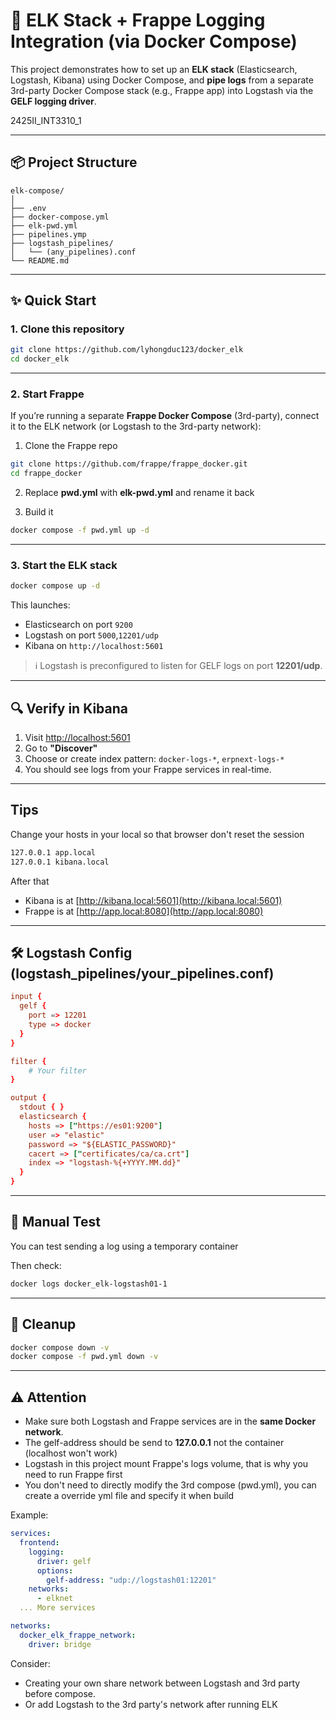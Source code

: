 # 🚣 ELK Stack + Frappe Logging Integration (via Docker Compose)

This project demonstrates how to set up an **ELK stack** (Elasticsearch, Logstash, Kibana) using Docker Compose, and **pipe logs** from a separate 3rd-party Docker Compose stack (e.g., Frappe app) into Logstash via the **GELF logging driver**.

2425II_INT3310_1

---

## 📦 Project Structure

```
elk-compose/
│
├── .env
├── docker-compose.yml
├── elk-pwd.yml
├── pipelines.ymp
├── logstash_pipelines/
│   └── (any_pipelines).conf
└── README.md
```

---

## ✨ Quick Start

### 1. Clone this repository

```bash
git clone https://github.com/lyhongduc123/docker_elk
cd docker_elk
```

---

### 2. Start Frappe

If you’re running a separate **Frappe Docker Compose** (3rd-party), connect it to the ELK network (or Logstash to the 3rd-party network):

1. Clone the Frappe repo

```bash
git clone https://github.com/frappe/frappe_docker.git
cd frappe_docker
```
2. Replace **pwd.yml** with **elk-pwd.yml** and rename it back

3. Build it

```bash
docker compose -f pwd.yml up -d
```

---

### 3. Start the ELK stack

```bash
docker compose up -d
```

This launches:

- Elasticsearch on port `9200`
- Logstash on port `5000`,`12201/udp`
- Kibana on `http://localhost:5601`

> ℹ️ Logstash is preconfigured to listen for GELF logs on port **12201/udp**.
---

## 🔍 Verify in Kibana

1. Visit [http://localhost:5601](http://localhost:5601)
2. Go to **"Discover"**
3. Choose or create index pattern: `docker-logs-*`, `erpnext-logs-*`
4. You should see logs from your Frappe services in real-time.

---
## Tips
Change your hosts in your local so that browser don't reset the session
```bash
127.0.0.1 app.local
127.0.0.1 kibana.local
```
After that 
- Kibana is at [http://kibana.local:5601](http://kibana.local:5601)
- Frappe is at [http://app.local:8080](http://app.local:8080)

---

## 🛠️ Logstash Config (logstash_pipelines/your_pipelines.conf)

```conf
input {
  gelf {
    port => 12201
    type => docker
  }
}

filter {
    # Your filter
}

output {
  stdout { }
  elasticsearch {
    hosts => ["https://es01:9200"]
    user => "elastic"
    password => "${ELASTIC_PASSWORD}"
    cacert => ["certificates/ca/ca.crt"]
    index => "logstash-%{+YYYY.MM.dd}"
  }
}
```

---

## 🥪 Manual Test

You can test sending a log using a temporary container

Then check:

```bash
docker logs docker_elk-logstash01-1
```

---

## 💜 Cleanup

```bash
docker compose down -v
docker compose -f pwd.yml down -v
```

---

## ⚠️ Attention

- Make sure both Logstash and Frappe services are in the **same Docker network**.
- The gelf-address should be send to **127.0.0.1** not the container (localhost won't work)
- Logstash in this project mount Frappe's logs volume, that is why you need to run Frappe first
- You don't need to directly modify the 3rd compose (pwd.yml), you can create a override yml file and specify it when build

Example:
```yaml
services:
  frontend:
    logging:
      driver: gelf
      options:
        gelf-address: "udp://logstash01:12201"
    networks:
      - elknet
  ... More services

networks:
  docker_elk_frappe_network:
    driver: bridge
```

Consider: 
- Creating your own share network between Logstash and 3rd party before compose. 
- Or add Logstash to the 3rd party's network after running ELK